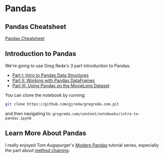 # Pandas

## Pandas Cheatsheet
[Pandas Cheatsheet](https://github.com/pandas-dev/pandas/blob/master/doc/cheatsheet/Pandas_Cheat_Sheet.pdf)

## Introduction to Pandas
We're going to use Greg Reda's 3 part Introduction to Pandas:
- [Part I: Intro to Pandas Data Structures](http://www.gregreda.com/2013/10/26/intro-to-pandas-data-structures/)
- [Part II: Working with Pandas DataFrames](http://www.gregreda.com/2013/10/26/working-with-pandas-dataframes/)
- [Part III: Using Pandas on the MovieLens Dataset](http://www.gregreda.com/2013/10/26/using-pandas-on-the-movielens-dataset/)

You can clone the notebook by running:

```bash
git clone https://github.com/gjreda/gregreda.com.git
```
and then navigating to:
`gregreda.com/content/notebooks/intro-to-pandas.ipynb`


## Learn More About Pandas
I really enjoyed Tom Augspurger's [Modern Pandas](https://tomaugspurger.github.io/modern-1-intro) tutorial series, especially the part about [method chaining](https://tomaugspurger.github.io/method-chaining.html).
